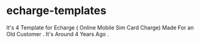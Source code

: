 # echarge-templates
It's 4 Template for Echarge ( Online Mobile Sim Card Charge) Made For an Old Customer . It's Around 4 Years Ago . 

